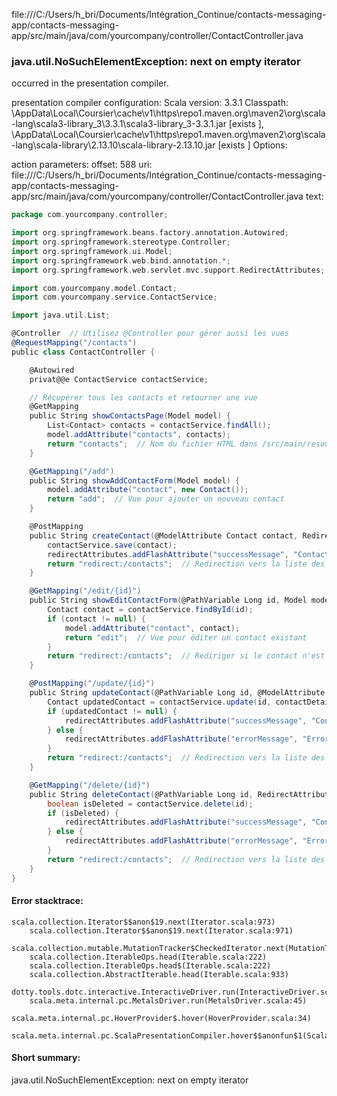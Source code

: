 file:///C:/Users/h_bri/Documents/Intégration_Continue/contacts-messaging-app/contacts-messaging-app/src/main/java/com/yourcompany/controller/ContactController.java
### java.util.NoSuchElementException: next on empty iterator

occurred in the presentation compiler.

presentation compiler configuration:
Scala version: 3.3.1
Classpath:
<HOME>\AppData\Local\Coursier\cache\v1\https\repo1.maven.org\maven2\org\scala-lang\scala3-library_3\3.3.1\scala3-library_3-3.3.1.jar [exists ], <HOME>\AppData\Local\Coursier\cache\v1\https\repo1.maven.org\maven2\org\scala-lang\scala-library\2.13.10\scala-library-2.13.10.jar [exists ]
Options:



action parameters:
offset: 588
uri: file:///C:/Users/h_bri/Documents/Intégration_Continue/contacts-messaging-app/contacts-messaging-app/src/main/java/com/yourcompany/controller/ContactController.java
text:
```scala
package com.yourcompany.controller;

import org.springframework.beans.factory.annotation.Autowired;
import org.springframework.stereotype.Controller;
import org.springframework.ui.Model;
import org.springframework.web.bind.annotation.*;
import org.springframework.web.servlet.mvc.support.RedirectAttributes;

import com.yourcompany.model.Contact;
import com.yourcompany.service.ContactService;

import java.util.List;

@Controller  // Utilisez @Controller pour gérer aussi les vues
@RequestMapping("/contacts")
public class ContactController {

    @Autowired
    privat@@e ContactService contactService;

    // Récupérer tous les contacts et retourner une vue
    @GetMapping
    public String showContactsPage(Model model) {
        List<Contact> contacts = contactService.findAll();
        model.addAttribute("contacts", contacts);
        return "contacts";  // Nom du fichier HTML dans /src/main/resources/templates
    }

    @GetMapping("/add")
    public String showAddContactForm(Model model) {
        model.addAttribute("contact", new Contact());
        return "add";  // Vue pour ajouter un nouveau contact
    }

    @PostMapping
    public String createContact(@ModelAttribute Contact contact, RedirectAttributes redirectAttributes) {
        contactService.save(contact);
        redirectAttributes.addFlashAttribute("successMessage", "Contact added successfully!");
        return "redirect:/contacts";  // Redirection vers la liste des contacts après l'ajout
    }

    @GetMapping("/edit/{id}")
    public String showEditContactForm(@PathVariable Long id, Model model) {
        Contact contact = contactService.findById(id);
        if (contact != null) {
            model.addAttribute("contact", contact);
            return "edit";  // Vue pour éditer un contact existant
        }
        return "redirect:/contacts";  // Rediriger si le contact n'est pas trouvé
    }

    @PostMapping("/update/{id}")
    public String updateContact(@PathVariable Long id, @ModelAttribute Contact contactDetails, RedirectAttributes redirectAttributes) {
        Contact updatedContact = contactService.update(id, contactDetails);
        if (updatedContact != null) {
            redirectAttributes.addFlashAttribute("successMessage", "Contact updated successfully!");
        } else {
            redirectAttributes.addFlashAttribute("errorMessage", "Error updating contact!");
        }
        return "redirect:/contacts";  // Redirection vers la liste des contacts après la mise à jour
    }

    @GetMapping("/delete/{id}")
    public String deleteContact(@PathVariable Long id, RedirectAttributes redirectAttributes) {
        boolean isDeleted = contactService.delete(id);
        if (isDeleted) {
            redirectAttributes.addFlashAttribute("successMessage", "Contact deleted successfully!");
        } else {
            redirectAttributes.addFlashAttribute("errorMessage", "Error deleting contact!");
        }
        return "redirect:/contacts";  // Redirection vers la liste des contacts après suppression
    }
}

```



#### Error stacktrace:

```
scala.collection.Iterator$$anon$19.next(Iterator.scala:973)
	scala.collection.Iterator$$anon$19.next(Iterator.scala:971)
	scala.collection.mutable.MutationTracker$CheckedIterator.next(MutationTracker.scala:76)
	scala.collection.IterableOps.head(Iterable.scala:222)
	scala.collection.IterableOps.head$(Iterable.scala:222)
	scala.collection.AbstractIterable.head(Iterable.scala:933)
	dotty.tools.dotc.interactive.InteractiveDriver.run(InteractiveDriver.scala:168)
	scala.meta.internal.pc.MetalsDriver.run(MetalsDriver.scala:45)
	scala.meta.internal.pc.HoverProvider$.hover(HoverProvider.scala:34)
	scala.meta.internal.pc.ScalaPresentationCompiler.hover$$anonfun$1(ScalaPresentationCompiler.scala:352)
```
#### Short summary: 

java.util.NoSuchElementException: next on empty iterator